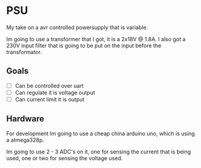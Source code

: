 # PSU
My take on a avr controlled powersupply that is variable. 

Im going to use a transformer that I got, it is a 2x18V @ 1.8A. I also got a 230V input filter that is going to be put on the input before the transformator.

## Goals

- [ ] Can be controlled over uart
- [ ] Can regulate it is voltage output
- [ ] Can current limit it is output

## Hardware

For development Im going to use a cheap china arduino uno, which is using a atmega328p.

Im going to use 2 - 3 ADC's on it, one for sensing the current that is being used, one or two for sensing the voltage used.
